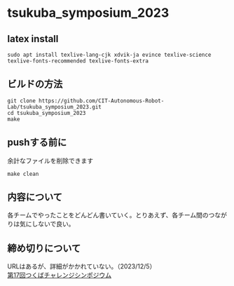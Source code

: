 # tsukuba_symposium_2023

## latex install

```
sudo apt install texlive-lang-cjk xdvik-ja evince texlive-science texlive-fonts-recommended texlive-fonts-extra
```

## ビルドの方法

```
git clone https://github.com/CIT-Autonomous-Robot-Lab/tsukuba_symposium_2023.git
cd tsukuba_symposium_2023
make
```

## pushする前に

余計なファイルを削除できます

```
make clean
```

## 内容について

各チームでやったことをどんどん書いていく。とりあえず、各チーム間のつながりは気にしないで良い。

## 締め切りについて

URLはあるが、詳細がかかれていない。（2023/12/5）  
[第17回つくばチャレンジシンポジウム](https://tsukubachallenge.jp/2023/about/symposium)